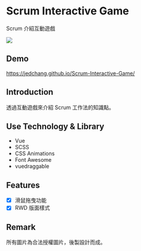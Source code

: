 # Scrum Interactive Game

Scrum 介紹互動遊戲

![](https://images2.imgbox.com/7d/c0/qlha8cyP_o.jpg)

## Demo

https://jedchang.github.io/Scrum-Interactive-Game/

## Introduction

透過互動遊戲來介紹 Scrum 工作法的知識點。

## Use Technology & Library

- Vue
- SCSS
- CSS Animations
- Font Awesome
- vuedraggable

## Features

- [x] 滑鼠拖曳功能
- [x] RWD 版面樣式

## Remark

所有圖片為合法授權圖片，後製設計而成。

